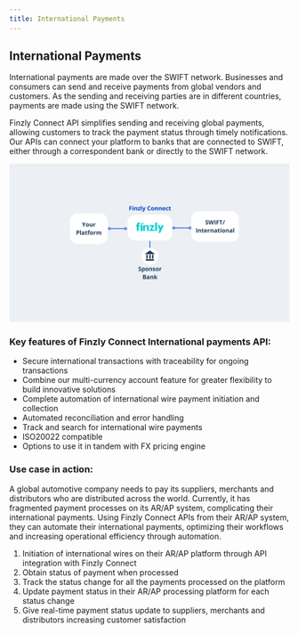 ```yaml
---
title: International Payments
---
```


## **International Payments**

International payments are made over the SWIFT network. Businesses and consumers can send and receive payments from global vendors and customers. As the sending and receiving parties are in different countries, payments are made using the SWIFT network.

Finzly Connect API simplifies sending and receiving global payments, allowing customers to track the payment status through timely notifications. Our APIs can connect your platform to banks that are connected to SWIFT, either through a correspondent bank or directly to the SWIFT network.

<!-- ## **SWIFT Payment** -->
![image info](./images/swift-payment.png)


### **Key features of Finzly Connect International payments API:**
- Secure international transactions with traceability for ongoing transactions
- Combine our multi-currency account feature for greater flexibility to build innovative solutions
- Complete automation of international wire payment initiation and collection
- Automated reconciliation and error handling 
- Track and search for international wire payments
- ISO20022 compatible
- Options to use it in tandem with FX pricing engine

### **Use case in action:**

A global automotive company needs to pay its suppliers, merchants and distributors who are distributed across the world. Currently, it has fragmented payment processes on its AR/AP system, complicating their international payments. Using Finzly Connect APIs from their AR/AP system, they can automate their international payments, optimizing their workflows and increasing operational efficiency through automation.
1. Initiation of international wires on their AR/AP platform through API integration with Finzly Connect
2. Obtain status of payment when processed
3. Track the status change for all the payments processed on the platform
4. Update payment status in their AR/AP processing platform for each status change
5. Give real-time payment status update to suppliers, merchants and distributors increasing customer satisfaction


<!-- The commerce is now global, and the businesses have to routinely send and receive payments to and from global vendors and customers. Finzly Connect allows making global payments, tracking and payment notifications via API easier.

The domestic payment networks such as ACH, FEDWIRE, RTP and FEDNOW makes interborder settlement easier, but the international payments have more stringent compliance requirements and is more complex than domestic payments.

To process international payments, your bank should either be connected with a correspondent bank who have SWIFT connection, or your bank should have direct SWIFT connectivity. Finzly directly connects with SWIFT to settle and clear international payments for your bank.

Finzly Connect, with a single API, powers you to send international payments to any recipient in the globe and receive payment notifications from your bank account for easy and automatic reconciliation. -->